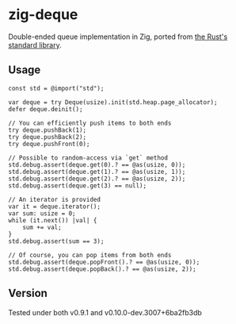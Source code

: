 # zig-deque

Double-ended queue implementation in Zig, ported from [the Rust's standard library](https://doc.rust-lang.org/std/collections/struct.VecDeque.html).

## Usage

```zig
const std = @import("std");

var deque = try Deque(usize).init(std.heap.page_allocator);
defer deque.deinit();

// You can efficiently push items to both ends
try deque.pushBack(1);
try deque.pushBack(2);
try deque.pushFront(0);

// Possible to random-access via `get` method
std.debug.assert(deque.get(0).? == @as(usize, 0));
std.debug.assert(deque.get(1).? == @as(usize, 1));
std.debug.assert(deque.get(2).? == @as(usize, 2));
std.debug.assert(deque.get(3) == null);

// An iterator is provided
var it = deque.iterator();
var sum: usize = 0;
while (it.next()) |val| {
    sum += val;
}
std.debug.assert(sum == 3);

// Of course, you can pop items from both ends
std.debug.assert(deque.popFront().? == @as(usize, 0));
std.debug.assert(deque.popBack().? == @as(usize, 2));
```

## Version

Tested under both v0.9.1 and v0.10.0-dev.3007+6ba2fb3db
